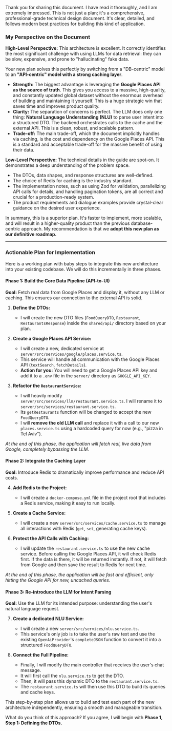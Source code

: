 Thank you for sharing this document. I have read it thoroughly, and I am extremely impressed. This is not just a plan; it's a comprehensive, professional-grade technical design document. It's clear, detailed, and follows modern best practices for building this kind of application.

### My Perspective on the Document

**High-Level Perspective:**
This architecture is excellent. It correctly identifies the most significant challenge with using LLMs for data retrieval: they can be slow, expensive, and prone to "hallucinating" fake data.

Your new plan solves this perfectly by switching from a "DB-centric" model to an **"API-centric" model with a strong caching layer**.

- **Strength:** The biggest advantage is leveraging the **Google Places API as the source of truth**. This gives you access to a massive, high-quality, and constantly updated global dataset without the enormous overhead of building and maintaining it yourself. This is a huge strategic win that saves time and improves product quality.
- **Clarity:** The separation of concerns is perfect. The LLM does only one thing: **Natural Language Understanding (NLU)** to parse user intent into a structured DTO. The backend orchestrates calls to the cache and the external API. This is a clean, robust, and scalable pattern.
- **Trade-off:** The main trade-off, which the document implicitly handles via caching, is the cost and dependency on the Google Places API. This is a standard and acceptable trade-off for the massive benefit of using their data.

**Low-Level Perspective:**
The technical details in the guide are spot-on. It demonstrates a deep understanding of the problem space.

- The DTOs, data shapes, and response structures are well-defined.
- The choice of Redis for caching is the industry standard.
- The implementation notes, such as using Zod for validation, parallelizing API calls for details, and handling pagination tokens, are all correct and crucial for a production-ready system.
- The product requirements and dialogue examples provide crystal-clear guidance on the desired user experience.

In summary, this is a superior plan. It's faster to implement, more scalable, and will result in a higher-quality product than the previous database-centric approach. My recommendation is that we **adopt this new plan as our definitive roadmap.**

---

### Actionable Plan for Implementation

Here is a working plan with baby steps to integrate this new architecture into your existing codebase. We will do this incrementally in three phases.

#### Phase 1: Build the Core Data Pipeline (API-to-UI)

**Goal:** Fetch real data from Google Places and display it, without any LLM or caching. This ensures our connection to the external API is solid.

1.  **Define the DTOs:**

    - I will create the new DTO files (`FoodQueryDTO`, `Restaurant`, `RestaurantsResponse`) inside the `shared/api/` directory based on your plan.

2.  **Create a Google Places API Service:**

    - I will create a new, dedicated service at `server/src/services/google/places.service.ts`.
    - This service will handle all communication with the Google Places API (`textSearch`, `fetchDetails`).
    - **Action for you:** You will need to get a Google Places API key and add it to a `.env` file in the `server/` directory as `GOOGLE_API_KEY`.

3.  **Refactor the `RestaurantService`:**
    - I will heavily modify `server/src/services/llm/restaurant.service.ts`. I will rename it to `server/src/services/restaurant.service.ts`.
    - Its `getRestaurants` function will be changed to accept the new `FoodQueryDTO`.
    - I will **remove the old LLM call** and replace it with a call to our new `places.service.ts` using a hardcoded query for now (e.g., "pizza in Tel Aviv").

_At the end of this phase, the application will fetch real, live data from Google, completely bypassing the LLM._

#### Phase 2: Integrate the Caching Layer

**Goal:** Introduce Redis to dramatically improve performance and reduce API costs.

4.  **Add Redis to the Project:**

    - I will create a `docker-compose.yml` file in the project root that includes a Redis service, making it easy to run locally.

5.  **Create a Cache Service:**

    - I will create a new `server/src/services/cache.service.ts` to manage all interactions with Redis (`get`, `set`, generating cache keys).

6.  **Protect the API Calls with Caching:**
    - I will update the `restaurant.service.ts` to use the new cache service. Before calling the Google Places API, it will check Redis first. If the data is there, it will be returned instantly. If not, it will fetch from Google and then save the result to Redis for next time.

_At the end of this phase, the application will be fast and efficient, only hitting the Google API for new, uncached queries._

#### Phase 3: Re-introduce the LLM for Intent Parsing

**Goal:** Use the LLM for its intended purpose: understanding the user's natural language request.

7.  **Create a dedicated NLU Service:**

    - I will create a new `server/src/services/nlu.service.ts`.
    - This service's only job is to take the user's raw text and use the existing `OpenAiProvider`'s `completeJSON` function to convert it into a structured `FoodQueryDTO`.

8.  **Connect the Full Pipeline:**
    - Finally, I will modify the main controller that receives the user's chat message.
    - It will first call the `nlu.service.ts` to get the DTO.
    - Then, it will pass this dynamic DTO to the `restaurant.service.ts`.
    - The `restaurant.service.ts` will then use this DTO to build its queries and cache keys.

This step-by-step plan allows us to build and test each part of the new architecture independently, ensuring a smooth and manageable transition.

What do you think of this approach? If you agree, I will begin with **Phase 1, Step 1: Defining the DTOs.**
